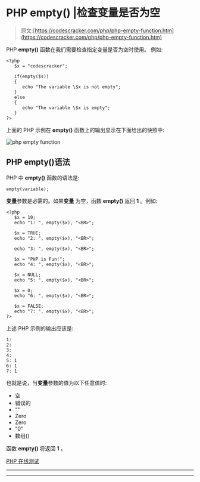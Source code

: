 # PHP empty() |检查变量是否为空

> 原文:[https://codescracker.com/php/php-empty-function.htm](https://codescracker.com/php/php-empty-function.htm)

PHP **empty()** 函数在我们需要检查指定变量是否为空时使用。 例如:

```
<?php
   $x = "codescracker";

   if(empty($s))
   {
      echo "The variable \$x is not empty";
   }
   else
   {
      echo "The variable \$x is empty";
   }
?>
```

上面的 PHP 示例在 **empty()** 函数上的输出显示在下面给出的快照中:

![php empty function](../Images/7571d24e1ef531383d3729088461c480.png)

## PHP empty()语法

PHP 中 **empty()** 函数的语法是:

```
empty(variable);
```

**变量**参数是必需的。如果**变量** 为空，函数 **empty()** 返回 **1** 。例如:

```
<?php
   $x = 10;
   echo "1: ", empty($x), "<BR>";

   $x = TRUE;
   echo "2: ", empty($x), "<BR>";

   echo "3: ", empty($x), "<BR>";

   $x = "PHP is Fun!";
   echo "4: ", empty($x), "<BR>";

   $x = NULL;
   echo "5: ", empty($x), "<BR>";

   $x = 0;
   echo "6: ", empty($x), "<BR>";

   $x = FALSE;
   echo "7: ", empty($x), "<BR>";
?>
```

上述 PHP 示例的输出应该是:

```
1:
2:
3:
4:
5: 1
6: 1
7: 1
```

也就是说，当**变量**参数的值为以下任意值时:

*   空
*   错误的
*   ""
*   Zero
*   Zero
*   "0"
*   数组()

函数 **empty()** 将返回 **1** 。

[PHP 在线测试](/exam/showtest.php?subid=8)

* * *

* * *
